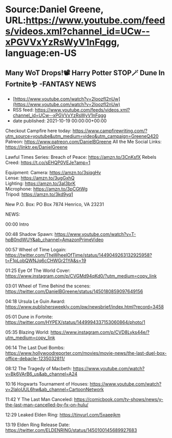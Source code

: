 # Source:Daniel Greene, URL:https://www.youtube.com/feeds/videos.xml?channel_id=UCw--xPGVVxYzRsWyV1nFqgg, language:en-US

## Many WoT Drops!📽 Harry Potter STOP🪄 Dune In Fortnite🪱 -FANTASY NEWS
 - [https://www.youtube.com/watch?v=2IoozfI2nUw](https://www.youtube.com/watch?v=2IoozfI2nUw)
 - RSS feed: https://www.youtube.com/feeds/videos.xml?channel_id=UCw--xPGVVxYzRsWyV1nFqgg
 - date published: 2021-10-19 00:00:00+00:00

Checkout Campfire here today: https://www.campfirewriting.com/?utm_source=youtube&utm_medium=video&utm_campaign=GreeneQ420 
Patreon: https://www.patreon.com/DanielBGreene 
All the Me Social Links: https://linktr.ee/DanielGreene

Lawful Times Series: 
Breach of Peace: https://amzn.to/3CnKsfX
Rebels Creed: https://t.co/sEHQP0VEJe?amp=1

Equipment: 
Camera: https://amzn.to/3siqgHv  
Lense: https://amzn.to/3ugGxhQ  
Lighting: https://amzn.to/3aI3brK  
Microphone: https://amzn.to/3pCGtWg  
Tripod: https://amzn.to/3kd9yq1  

New P.O. Box: PO Box 7874 Henrico, VA 23231

NEWS:

00:00 Intro

00:48 Shadow Spawn: https://www.youtube.com/watch?v=T-hpB0ndWUY&ab_channel=AmazonPrimeVideo 

00:57 Wheel of Time Logain: https://twitter.com/TheWheelOfTime/status/1449049263132925958?t=F1pLobQWNJq6cCHWGr21YA&s=19 

01:25 Eye Of The World Cover: https://www.instagram.com/p/CVGMd94qKd0/?utm_medium=copy_link 

03:01 Wheel of Time Behind the scenes: https://twitter.com/DanielBGreene/status/1450180859097649156 

04:18 Ursula Le Guin Award: https://www.publishersweekly.com/pw/newsbrief/index.html?record=3458 

05:01 Dune in Fortnite: https://twitter.com/HYPEX/status/1449994337153060864/photo/1 

05:35 Blazing World: https://www.instagram.com/p/CVD8Lyks44e/?utm_medium=copy_link 

06:14 The Last Duel Bombs: https://www.hollywoodreporter.com/movies/movie-news/the-last-duel-box-office-debacle-1235032811/ 

08:12 The Tragedy of Macbeth: https://www.youtube.com/watch?v=Bk6VArB6_us&ab_channel=A24 

10:16 Hogwarts Tournament of Houses: https://www.youtube.com/watch?v=2laloUUL6hw&ab_channel=CartoonNetwork 

11:42 Y The Last Man Canceled: https://comicbook.com/tv-shows/news/y-the-last-man-cancelled-by-fx-on-hulu/ 

12:29 Leaked Elden Ring: https://tinyurl.com/5xaeejkm 

13:19 Elden Ring Release Date: https://twitter.com/ELDENRING/status/1450100145689927683

